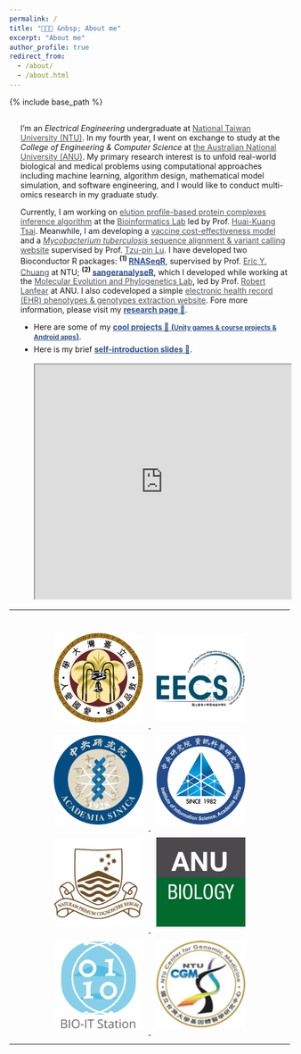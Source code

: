 ```yaml
---
permalink: /
title: "🧑🏻‍💻 &nbsp; About me"
excerpt: "About me"
author_profile: true
redirect_from:
  - /about/
  - /about.html
---
```

{% include base_path %}

<div style="margin-left:20px; margin-top:30px">
  <p>
  I’m an <i>Electrical Engineering</i> undergraduate at <a target="_blank"  href="https://www.ntu.edu.tw/english/index.html" style="color:#4A4F53" >National Taiwan University (NTU)</a>. In my fourth year, I went on exchange to study at the <i>College of Engineering & Computer Science</i> at <a target="_blank"  href="https://www.anu.edu.au/" style="color:#4A4F53">the Australian National University (ANU)</a>. My primary research interest is to unfold real-world biological and medical problems using computational approaches including machine learning, algorithm design, mathematical model simulation, and software engineering, and I would like to conduct multi-omics research in my graduate study.
  </p>

  <p>
  Currently, I am working on <a target="_blank"  href="https://kuanhao-chao.github.io/researches/2020-07-01-elution_profile_complex_algorithm" style="color:#4A4F53">elution profile-based protein complexes inference algorithm</a> at the <a target="_blank"  href="https://bits.iis.sinica.edu.tw/?id=1" style="color:#4A4F53">Bioinformatics Lab</a> led by Prof. <a target="_blank"  href="https://www.iis.sinica.edu.tw/pages/hktsai/index_en.html" style="color:#4A4F53">Huai-Kuang Tsai</a>. Meanwhile, I am developing a <a href="http://140.112.136.49:8005/" target="_blank" style="color:#4A4F53">vaccine cost-effectiveness model</a> and a <a href="https://kuanhao-chao.github.io/researches/2019-01-01-Bacteria-NGS" target="_blank" style="color:#4A4F53"><i>Mycobacterium tuberculosis</i> sequence alignment & variant calling website</a> supervised by Prof. <a target="_blank"  href="https://scholars.lib.ntu.edu.tw/cris/rp/rp06647" style="color:#4A4F53">Tzu-pin Lu</a>. I have developed two Bioconductor R packages: <sup style="margin-right:3px"><b>(1)</b></sup><a target="_blank"  href="https://ieeexplore.ieee.org/document/8918337" style="color:#2c508f"><b>RNASeqR</b></a>, supervised by Prof. <a target="_blank"  href="http://www.ee.ntu.edu.tw/profile1.php?teacher_id=901155&p=3" style="color:#4A4F53">Eric Y. Chuang</a> at NTU; <sup style="margin-right:3px"><b>(2)</b></sup><a target="_blank"  href="https://doi.org/10.1101/2020.05.18.102459" style="color:#2c508f"><b>sangeranalyseR</b></a>, which I developed while working at the <a target="_blank"  href="http://www.robertlanfear.com/" style="color:#4A4F53">Molecular Evolution and Phylogenetics Lab</a>, led by Prof. <a href="https://biology.anu.edu.au/people/academics/robert-lanfear" style="color:#4A4F53" target="_blank">Robert Lanfear</a> at ANU. I also codeveloped a simple <a href="http://140.112.30.198:8000/MetaMap/mark_type/" style="color:#4A4F53" target="_blank">electronic health record (EHR) phenotypes & genotypes extraction website</a>. Fore more information, please visit my <a target="_blank"  href="https://kuanhao-chao.github.io/researches/" style="color:#2c508f"><b>research page 🔬</b></a>.
  </p>

  <ul>
    <li>
    <p>
    Here are some of my <a target="_blank"  href="https://kuanhao-chao.github.io/projects/" style="color:#2c508f"><b>cool projects 🎯 (<small>Unity games & course projects & Android apps</small>)</b></a>.
    </p>
    </li>
    <li style="margin-top:-8px">
    <p>
    Here is my brief <a target="_blank"  href="https://slides.com/kuan-haochao/kuan-hao-chao/" style="color:#2c508f"><b> self-introduction slides 📜</b></a>.
    </p>
    <iframe src="https://slides.com/kuan-haochao/kuan-hao-chao/embed" width="100%" height="420px" style="margin-top:3px"></iframe>
    </li>
  </ul>

</div>

<hr>
<br>

<div style="text-align: center;">
  <a target="_blank"  href="https://www.ntu.edu.tw/english/index.html">
    <img src="/images/NTU.png" style="height:160px; width: 160px; margin: 10px">
  </a>
  <a target="_blank"  href="https://web.ee.ntu.edu.tw/eng/index.php">
    <img src="/images/NTU_EECS.png" style="height:160px; width: 160px; margin: 10px">
  </a>
  <a target="_blank"  href="https://www.sinica.edu.tw/en">
    <img src="/images/AS_logo.png" style="height:160px; width: 160px; margin: 10px">
  </a>
  <a target="_blank"  href="https://www.iis.sinica.edu.tw/index_en.html">
    <img src="/images/iis_logo.jpg" style="height:160px; width: 160px; margin: 10px">
  </a>
  <a target="_blank"  href="https://www.anu.edu.au/">
    <img src="images/anu_logo_small.png" style="height:160px; width: 160px; margin: 10px">
  </a>
  <a target="_blank"  href="http://www.robertlanfear.com/">
    <img src="/images/ANU_Biology.jpg" style="height:160px; width: 160px; margin: 10px">
  </a>
  <a target="_blank"  href="https://bits.iis.sinica.edu.tw/">
    <img src="/images/BIOIT.png" style="height:160px; width: 160px; margin: 10px">
  </a>
  <a target="_blank"  href="http://www.cgm.ntu.edu.tw/web/index/index.jsp?lang=en">
    <img src="/images/CGM_LOGO.png" style="height:160px; width: 160px; margin: 10px">
  </a>
<div>
<hr>
<br><br>

<script type="text/javascript" id="clustrmaps" src="//clustrmaps.com/map_v2.js?d=SjhWAwqGLnloAclnIVxG6gxPA8DEX2yyW2VQlroVDWw&cl=ffffff&w=a"></script>

<!-- <a href="https://clustrmaps.com/site/1bf8c"  title="Visit tracker"><img src="//www.clustrmaps.com/map_v2.png?d=SjhWAwqGLnloAclnIVxG6gxPA8DEX2yyW2VQlroVDWw&cl=ffffff" /></a> -->
<!-- <div class="demo" style="display: table; width: 100%; table-layout: fixed; ">
    <span style="display: table-cell; text-align: center;">
      <a target="_blank"  href="https://www.ntu.edu.tw/english/index.html">
        <img src="/images/NTU.png" style="height:160px">
      </a>
    </span>
    <span style="display: table-cell; text-align: center;">
      <a target="_blank"  href="https://web.ee.ntu.edu.tw/eng/index.php">
        <img src="/images/NTU_EECS.png" style="height:160px">
      </a>
    </span>
    <span style="display: table-cell; text-align: center;">
      <a target="_blank"  href="https://www.sinica.edu.tw/en">
        <img src="/images/AS_logo.png" style="height:160px">
      </a>
    </span>
    <span style="display: table-cell; text-align: center;">
      <a target="_blank"  href="https://www.iis.sinica.edu.tw/index_en.html">
        <img src="/images/iis_logo.jpg" style="height:160px">
      </a>
    </span>
</div>

<div class="demo" style="margin-top: 30px;display: table; width: 100%; table-layout: fixed; ">
    <span style="display: table-cell; text-align: center;">
      <a target="_blank"  href="https://www.anu.edu.au/">
        <img src="images/anu_logo_small.png" style="height:160px">
      </a>
    </span>
    <span style="display: table-cell; text-align: center;">
      <a target="_blank"  href="http://www.robertlanfear.com/">
        <img src="/images/ANU_Biology.jpg" style="height:160px">
      </a>
    </span>
    <span style="display: table-cell; text-align: center;">
      <a target="_blank"  href="https://bits.iis.sinica.edu.tw/">
        <img src="/images/BIOIT.png" style="height:160px">
      </a>
    </span>
    <span style="display: table-cell; text-align: center;">
      <a target="_blank"  href="http://www.cgm.ntu.edu.tw/web/index/index.jsp?lang=en">
        <img src="/images/CGM_LOGO.png" style="height:160px">
      </a>
    </span>
</div> -->






<!-- <img src="{{ base_path }}/images/anu_logo.png" style="width:130px;height:120px">
<img src="{{ base_path }}/images/ANU_CECS.jpg" style="width:130px;height:120px">
<img src="{{ base_path }}/images/bioconductor.jpg">

<img src="{{ base_path }}/images/NTU_EECS.png">

<img src="{{ base_path }}/images/NTU.png"> -->
